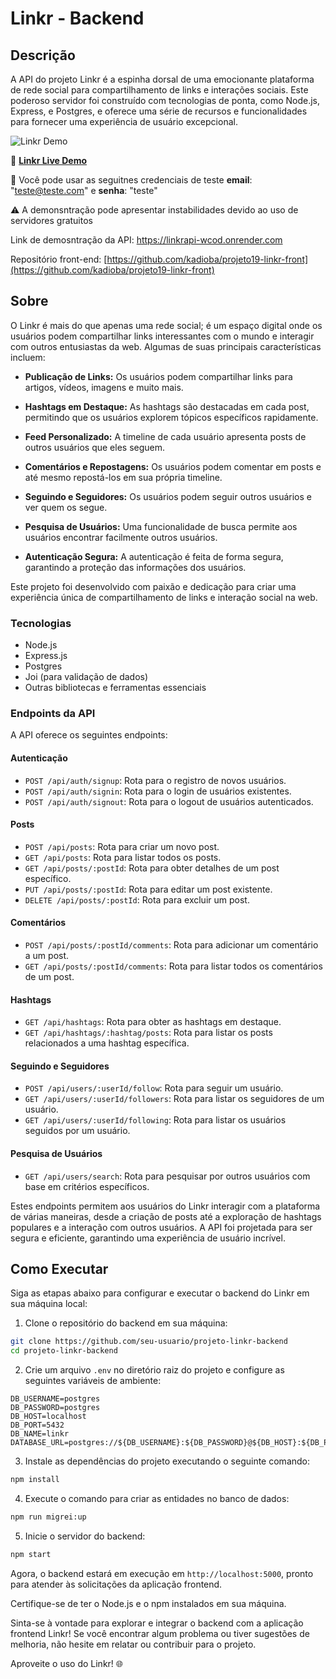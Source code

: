# Linkr - Backend

## Descrição

A API do projeto Linkr é a espinha dorsal de uma emocionante plataforma de rede social para compartilhamento de links e interações sociais. Este poderoso servidor foi construído com tecnologias de ponta, como Node.js, Express, e Postgres, e oferece uma série de recursos e funcionalidades para fornecer uma experiência de usuário excepcional.

![Linkr Demo](https://github.com/kadioba/projeto19-linkr-front/blob/main/demo-images/Desktop%20-%2018.png)

🚀 **[Linkr Live Demo](https://projeto19-linkr-front-77u8lzs42-kadioba.vercel.app/)**

🪪 Você pode usar as seguitnes credenciais de teste **email**: "teste@teste.com" e **senha**: "teste"

⚠️ A demonsntração pode apresentar instabilidades devido ao uso de servidores gratuitos

Link de demosntração da API: https://linkrapi-wcod.onrender.com

Repositório front-end: [https://github.com/kadioba/projeto19-linkr-front](https://github.com/kadioba/projeto19-linkr-front)

## Sobre

O Linkr é mais do que apenas uma rede social; é um espaço digital onde os usuários podem compartilhar links interessantes com o mundo e interagir com outros entusiastas da web. Algumas de suas principais características incluem:

- **Publicação de Links:** Os usuários podem compartilhar links para artigos, vídeos, imagens e muito mais.

- **Hashtags em Destaque:** As hashtags são destacadas em cada post, permitindo que os usuários explorem tópicos específicos rapidamente.

- **Feed Personalizado:** A timeline de cada usuário apresenta posts de outros usuários que eles seguem.

- **Comentários e Repostagens:** Os usuários podem comentar em posts e até mesmo repostá-los em sua própria timeline.

- **Seguindo e Seguidores:** Os usuários podem seguir outros usuários e ver quem os segue.

- **Pesquisa de Usuários:** Uma funcionalidade de busca permite aos usuários encontrar facilmente outros usuários.

- **Autenticação Segura:** A autenticação é feita de forma segura, garantindo a proteção das informações dos usuários.

Este projeto foi desenvolvido com paixão e dedicação para criar uma experiência única de compartilhamento de links e interação social na web.

### Tecnologias

- Node.js
- Express.js
- Postgres
- Joi (para validação de dados)
- Outras bibliotecas e ferramentas essenciais

### Endpoints da API

A API oferece os seguintes endpoints:

#### Autenticação

- `POST /api/auth/signup`: Rota para o registro de novos usuários.
- `POST /api/auth/signin`: Rota para o login de usuários existentes.
- `POST /api/auth/signout`: Rota para o logout de usuários autenticados.

#### Posts

- `POST /api/posts`: Rota para criar um novo post.
- `GET /api/posts`: Rota para listar todos os posts.
- `GET /api/posts/:postId`: Rota para obter detalhes de um post específico.
- `PUT /api/posts/:postId`: Rota para editar um post existente.
- `DELETE /api/posts/:postId`: Rota para excluir um post.

#### Comentários

- `POST /api/posts/:postId/comments`: Rota para adicionar um comentário a um post.
- `GET /api/posts/:postId/comments`: Rota para listar todos os comentários de um post.

#### Hashtags

- `GET /api/hashtags`: Rota para obter as hashtags em destaque.
- `GET /api/hashtags/:hashtag/posts`: Rota para listar os posts relacionados a uma hashtag específica.

#### Seguindo e Seguidores

- `POST /api/users/:userId/follow`: Rota para seguir um usuário.
- `GET /api/users/:userId/followers`: Rota para listar os seguidores de um usuário.
- `GET /api/users/:userId/following`: Rota para listar os usuários seguidos por um usuário.

#### Pesquisa de Usuários

- `GET /api/users/search`: Rota para pesquisar por outros usuários com base em critérios específicos.

Estes endpoints permitem aos usuários do Linkr interagir com a plataforma de várias maneiras, desde a criação de posts até a exploração de hashtags populares e a interação com outros usuários. A API foi projetada para ser segura e eficiente, garantindo uma experiência de usuário incrível.

## Como Executar

Siga as etapas abaixo para configurar e executar o backend do Linkr em sua máquina local:

1. Clone o repositório do backend em sua máquina:

```bash
git clone https://github.com/seu-usuario/projeto-linkr-backend
cd projeto-linkr-backend
```

2. Crie um arquivo `.env` no diretório raiz do projeto e configure as seguintes variáveis de ambiente:

```dotenv
DB_USERNAME=postgres
DB_PASSWORD=postgres
DB_HOST=localhost
DB_PORT=5432
DB_NAME=linkr
DATABASE_URL=postgres://${DB_USERNAME}:${DB_PASSWORD}@${DB_HOST}:${DB_PORT}/${DB_NAME}
```

3. Instale as dependências do projeto executando o seguinte comando:

```bash
npm install
```

4. Execute o comando para criar as entidades no banco de dados:

```bash
npm run migrei:up
```

5. Inicie o servidor do backend:

```bash
npm start
```

Agora, o backend estará em execução em `http://localhost:5000`, pronto para atender às solicitações da aplicação frontend.

Certifique-se de ter o Node.js e o npm instalados em sua máquina.

Sinta-se à vontade para explorar e integrar o backend com a aplicação frontend Linkr! Se você encontrar algum problema ou tiver sugestões de melhoria, não hesite em relatar ou contribuir para o projeto.

Aproveite o uso do Linkr! 🌐

